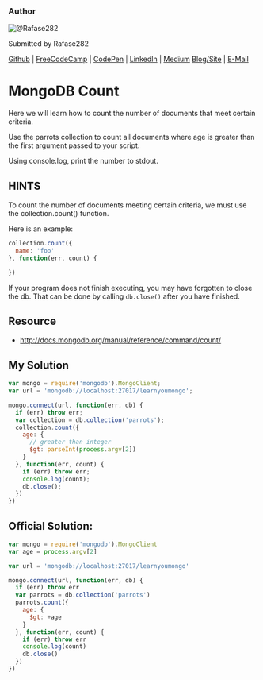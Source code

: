 ### Author

![@Rafase282](https://avatars0.githubusercontent.com/Rafase282?&s=128)

Submitted by Rafase282

[Github](https://github.com/Rafase282) | [FreeCodeCamp](http://www.freecodecamp.com/rafase282) | [CodePen](http://codepen.io/Rafase282/) | [LinkedIn](https://www.linkedin.com/in/rafase282) | [Medium](https://medium.com/@Rafase282) [Blog/Site](https://rafase282.wordpress.com/) | [E-Mail](mailto:rafase282@gmail.com)

# MongoDB Count

Here we will learn how to count the number of documents that meet certain criteria.

Use the parrots collection to count all documents where age is greater than the first argument passed to your script.

Using console.log, print the number to stdout.

## HINTS

To count the number of documents meeting certain criteria, we must use the collection.count() function.

Here is an example:

```javascript
collection.count({
  name: 'foo'
}, function(err, count) {

})
```

If your program does not finish executing, you may have forgotten to close the db. That can be done by calling `db.close()` after you have finished.

## Resource

- <http://docs.mongodb.org/manual/reference/command/count/>

## My Solution

```javascript
var mongo = require('mongodb').MongoClient;
var url = 'mongodb://localhost:27017/learnyoumongo';

mongo.connect(url, function(err, db) {
  if (err) throw err;
  var collection = db.collection('parrots');
  collection.count({
    age: {
      // greater than integer
      $gt: parseInt(process.argv[2])
    }
  }, function(err, count) {
    if (err) throw err;
    console.log(count);
    db.close();
  })
})
```

## Official Solution:

```javascript
var mongo = require('mongodb').MongoClient
var age = process.argv[2]

var url = 'mongodb://localhost:27017/learnyoumongo'

mongo.connect(url, function(err, db) {
  if (err) throw err
  var parrots = db.collection('parrots')
  parrots.count({
    age: {
      $gt: +age
    }
  }, function(err, count) {
    if (err) throw err
    console.log(count)
    db.close()
  })
})
```
